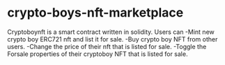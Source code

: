 # crypto-boys-nft-marketplace

Cryptoboynft is a smart contract written in solidity. Users can -Mint new crypto boy ERC721 nft and list it for sale. -Buy crypto boy NFT from other users. -Change the price of their nft that is listed for sale. -Toggle the Forsale properties of their cryptoboy NFT that is listed for sale.
